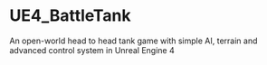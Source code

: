 # UE4_BattleTank
An open-world head to head tank game with simple AI, terrain and advanced control system in Unreal Engine 4

